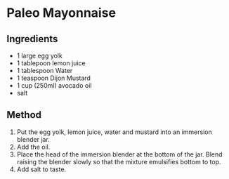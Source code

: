 # Paleo Mayonnaise

## Ingredients

- 1 large egg yolk
- 1 tablepoon lemon juice
- 1 tablespoon Water
- 1 teaspoon Dijon Mustard
- 1 cup (250ml) avocado oil
- salt

## Method

1. Put the egg yolk, lemon juice, water and mustard into an immersion blender jar.
2. Add the oil.
3. Place the head of the immersion blender at the bottom of the jar. Blend raising the blender slowly so that the mixture emulsifies bottom to top.
4. Add salt to taste.
